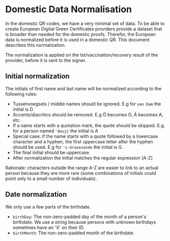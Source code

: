 # Domestic Data Normalisation

In the domestic QR codes, we have a very minimal set of data. To be able to create European Digital Green Certificates providers provide a dataset that is broader than needed for the domestic proofs. Therefor, the European data is normalized before it is used in a domestic QR. This document describes this normalization.

The normalization is applied on the tst/vaccination/recovery result of the provider, before it is sent to the signer.

## Initial normalization

The initials of first name and last name will be normalized according to the following rules:

* Tussenvoegsels / middle names should be ignored. E.g for `van Dam` the initial is D. 
* Accents/diacritics should be removed. E.g Ö becomes O, Ã becomes A, etc.
* If a name starts with a quotation mark, the quote should be skipped. E.g. for a person named `'Aouji` the initial is A
* Special case: if the name starts with a quote followed by a lowercase character and a hyphen, the first uppercase letter after the hyphen should be used. E.g for `'s-Gravezande` the initial is G. 
* The final initial should be uppercase. 
* After normalization the initial matches the regular expression [A-Z]

Rationale: characters outside the range A-Z are easier to link to an actual person because they are more rare (some combinations of initials could point only to a small number of individuals). 

## Date normalization

We only use a few parts of the birthdate.

* `birthDay`: The non-zero-padded day of the month of a person's birthdate. We use a string because persons with unknown birthdays sometimes have an 'X' on their ID.
* `birthMonth`: The non-zero-padded month of the birthdate.
